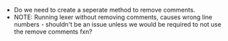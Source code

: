 - Do we need to create a seperate method to remove comments.
- NOTE: Running lexer without removing comments, causes wrong line numbers - shouldn't be an issue unless we would be required to not use the remove comments fxn?
